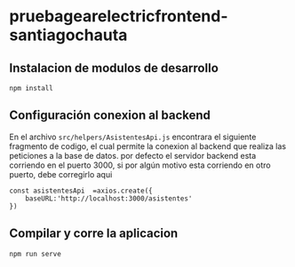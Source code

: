 # pruebagearelectricfrontend-santiagochauta

## Instalacion de modulos de desarrollo

```
npm install
```

##  Configuración conexion al backend

En el archivo ``` src/helpers/AsistentesApi.js ``` encontrara el siguiente fragmento de codigo, el cual
permite la conexion al backend que realiza las peticiones a la base de datos. por defecto el servidor backend esta corriendo
en el puerto 3000, si por algún motivo esta corriendo en otro puerto, debe corregirlo aqui

```
const asistentesApi  =axios.create({
    baseURL:'http://localhost:3000/asistentes'
})
```

## Compilar y corre la aplicacion

```
npm run serve
```



